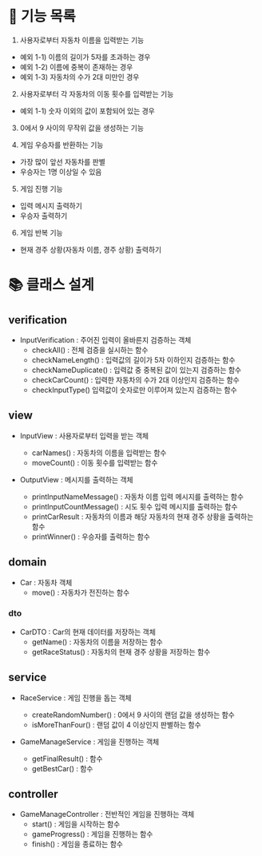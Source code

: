 # 🚀 기능 목록
1. 사용자로부터 자동차 이름을 입력받는 기능
- 예외 1-1) 이름의 길이가 5자를 초과하는 경우
- 예외 1-2) 이름에 중복이 존재하는 경우
- 예외 1-3) 자동차의 수가 2대 미만인 경우


2. 사용자로부터 각 자동차의 이동 횟수를 입력받는 기능
  - 예외 1-1) 숫자 이외의 값이 포함되어 있는 경우


3. 0에서 9 사이의 무작위 값을 생성하는 기능


4. 게임 우승자를 반환하는 기능
- 가장 많이 앞선 자동차를 판별
- 우승자는 1명 이상일 수 있음


5. 게임 진행 기능
- 입력 메시지 출력하기
- 우승자 출력하기


6. 게임 반복 기능
-  현재 경주 상황(자동차 이름, 경주 상황) 출력하기

# 📚 클래스 설계
## verification
- InputVerification : 주어진 입력이 올바른지 검증하는 객체
  - checkAll() : 전체 검증을 실시하는 함수
  - checkNameLength() :  입력값의 길이가 5자 이하인지 검증하는 함수
  - checkNameDuplicate() : 입력값 중 중복된 값이 있는지 검증하는 함수
  - checkCarCount() : 입력한 자동차의 수가 2대 이상인지 검증하는 함수
  - checkInputType() 입력값이 숫자로만 이루어져 있는지 검증하는 함수

## view
- InputView : 사용자로부터 입력을 받는 객체
  - carNames() : 자동차의 이름을 입력받는 함수
  - moveCount() : 이동 횟수를 입력받는 함수

- OutputView : 메시지를 출력하는 객체
  - printInputNameMessage() : 자동차 이름 입력 메시지를 출력하는 함수
  - printInputCountMessage() : 시도 횟수 입력 메시지를 출력하는 함수
  - printCarResult : 자동차의 이름과 해당 자동차의 현재 경주 상황을 출력하는 함수
  - printWinner() : 우승자를 출력하는 함수

## domain
- Car : 자동차 객체
  - move() : 자동차가 전진하는 함수
### dto
- CarDTO : Car의 현재 데이터를 저장하는 객체
  - getName() : 자동차의 이름을 저장하는 함수
  - getRaceStatus() : 자동차의 현재 경주 상황을 저장하는 함수

## service
- RaceService : 게임 진행을 돕는 객체
  - createRandomNumber() : 0에서 9 사이의 랜덤 값을 생성하는 함수
  - isMoreThanFour() : 랜덤 값이 4 이상인지 판별하는 함수


- GameManageService : 게임을 진행하는 객체
  - getFinalResult() : 함수
  - getBestCar() : 함수

## controller
- GameManageController : 전반적인 게임을 진행하는 객체
  - start() : 게임을 시작하는 함수
  - gameProgress() : 게임을 진행하는 함수
  - finish() : 게임을 종료하는 함수